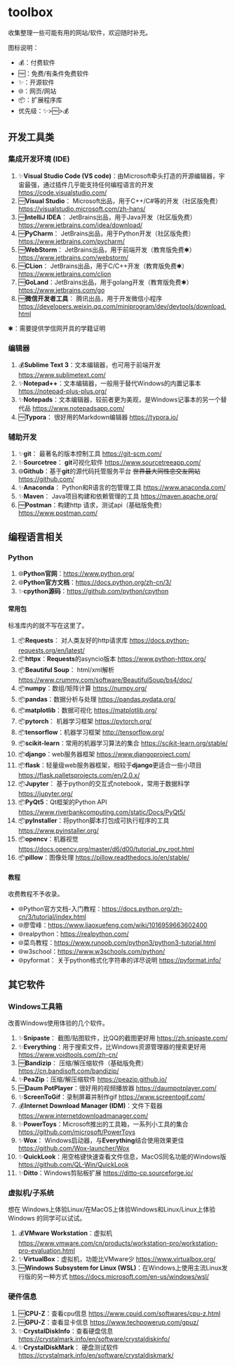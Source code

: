 # toolbox
收集整理一些可能有用的网站/软件，欢迎随时补充。

图标说明：

- 💰：付费软件
- 🆓：免费/有条件免费软件
- ✨：开源软件
- 🌐：网页/网站
- 📦：扩展程序库
- 优先级：✨>🆓>💰

## 开发工具类

### 集成开发环境 (IDE)

1. ✨**Visual Studio Code (VS code)**：由Microsoft牵头打造的开源编辑器，宇宙最强，通过插件几乎能支持任何编程语言的开发 https://code.visualstudio.com/
2. 🆓**Visual Studio**： Microsoft出品，用于C++/C#等的开发（社区版免费）https://visualstudio.microsoft.com/zh-hans/
3. 🆓**IntelliJ IDEA**： JetBrains出品，用于Java开发（社区版免费）https://www.jetbrains.com/idea/download/
4. 🆓**PyCharm**： JetBrains出品，用于Python开发（社区版免费）https://www.jetbrains.com/pycharm/
5. 🆓**WebStorm**： JetBrains出品，用于前端开发（教育版免费✱）https://www.jetbrains.com/webstorm/
6. 🆓**CLion**： JetBrains出品，用于C/C++开发（教育版免费✱）https://www.jetbrains.com/clion
7. 🆓**GoLand**：JetBrains出品，用于golang开发（教育版免费✱）https://www.jetbrains.com/go
8. 🆓**微信开发者工具**： 腾讯出品，用于开发微信小程序 https://developers.weixin.qq.com/miniprogram/dev/devtools/download.html

✱：需要提供学信网开具的学籍证明

### 编辑器

1. 💰**Sublime Text 3**：文本编辑器，也可用于前端开发 https://www.sublimetext.com/
2. ✨**Notepad++**：文本编辑器，一般用于替代Windows的内置记事本 https://notepad-plus-plus.org/
3. ✨**Notepads**：文本编辑器，较前者更为美观，是Windows记事本的另一个替代品 https://www.notepadsapp.com/
4. 🆓**Typora**： 很好用的Markdown编辑器 https://typora.io/

### 辅助开发

1. ✨**git**： 最著名的版本控制工具 https://git-scm.com/
2. ✨**Sourcetree**： **git**可视化软件 https://www.sourcetreeapp.com/
3. 🌐**Github**：基于**git**的源代码托管服务平台 ~~世界最大同性恋交友网站~~ https://github.com/
4. ✨**Anaconda**： Python和R语言的包管理工具 https://www.anaconda.com/
5. ✨**Maven**： Java项目构建和依赖管理的工具 https://maven.apache.org/
6.  🆓**Postman**：构建http 请求，测试api（基础版免费） https://www.postman.com/



## 编程语言相关

### Python

1. 🌐**Python官网**：https://www.python.org/
2. 🌐**Python官方文档**：https://docs.python.org/zh-cn/3/
3. ✨**cpython源码**：https://github.com/python/cpython

#### 常用包

标准库内的就不写在这里了。

1. 📦**Requests**： 对人类友好的http请求库 https://docs.python-requests.org/en/latest/
2. 📦**httpx**：**Requests**的asyncio版本 https://www.python-httpx.org/
3. 📦**Beautiful Soup**： html/xml解析 https://www.crummy.com/software/BeautifulSoup/bs4/doc/
4. 📦**numpy**：数组/矩阵计算 https://numpy.org/
5. 📦**pandas**：数据分析与处理 https://pandas.pydata.org/
6. 📦**matplotlib**：数据可视化 https://matplotlib.org/
7. 📦**pytorch**： 机器学习框架 https://pytorch.org/
8. 📦**tensorflow**：机器学习框架 http://tensorflow.org/
9. 📦**scikit-learn**：常用的机器学习算法的集合 https://scikit-learn.org/stable/
10. 📦**django**：web服务器框架 https://www.djangoproject.com/
11. 📦**flask**：轻量级web服务器框架，相较于**django**更适合一些小项目 https://flask.palletsprojects.com/en/2.0.x/
12. 📦**Jupyter**： 基于python的交互式notebook，常用于数据科学 https://jupyter.org/
13. 📦**PyQt5**：Qt框架的Python API https://www.riverbankcomputing.com/static/Docs/PyQt5/
14. 📦**pyInstaller**：将python脚本打包成可执行程序的工具 https://www.pyinstaller.org/
15. 📦**opencv**：机器视觉 https://docs.opencv.org/master/d6/d00/tutorial_py_root.html
16. 📦**pillow**：图像处理 https://pillow.readthedocs.io/en/stable/

#### 教程

收费教程不予收录。

- 🌐Python官方文档-入门教程：https://docs.python.org/zh-cn/3/tutorial/index.html
- 🌐廖雪峰：https://www.liaoxuefeng.com/wiki/1016959663602400
- 🌐realpython：https://realpython.com/
- 🌐菜鸟教程：https://www.runoob.com/python3/python3-tutorial.html
- 🌐w3school：https://www.w3schools.com/python/
- 🌐pyformat： 关于python格式化字符串的详尽说明 https://pyformat.info/



## 其它软件

### Windows工具箱

改善Windows使用体验的几个软件。

1. ✨**Snipaste**： 截图/贴图软件，比QQ的截图更好用 https://zh.snipaste.com/
2. ✨**Everything**：用于搜索文件，比Windows资源管理器的搜索更好用 https://www.voidtools.com/zh-cn/
3. 🆓**Bandizip**： 压缩/解压缩软件（基础版免费） https://cn.bandisoft.com/bandizip/
4. ✨**PeaZip**：压缩/解压缩软件 https://peazip.github.io/
5. 🆓**Daum PotPlayer**：很好用的视频播放器 https://daumpotplayer.com/
6. ✨**ScreenToGif**：录制屏幕并制作gif https://www.screentogif.com/
7. 💰**Internet Download Manager (IDM)**：文件下载器 https://www.internetdownloadmanager.com/
8. ✨**PowerToys**：Microsoft推出的工具箱，一系列小工具的集合 https://github.com/microsoft/PowerToys
9. ✨**Wox**： Windows启动器，与**Everything**结合使用效果更佳 https://github.com/Wox-launcher/Wox
10. ✨**QuickLook**：用空格键快速查看文件信息，MacOS同名功能的Windows版 https://github.com/QL-Win/QuickLook
11. ✨**Ditto**：Windows剪贴板扩展 https://ditto-cp.sourceforge.io/

### 虚拟机/子系统

想在 Windows上体验Linux/在MacOS上体验Windows和Linux/Linux上体验Windows 的同学可以试试。

1. 💰**VMware Workstation**：虚拟机 https://www.vmware.com/cn/products/workstation-pro/workstation-pro-evaluation.html
2. ✨**VirtualBox**：虚拟机，功能比VMware少 https://www.virtualbox.org/
3. 🆓**Windows Subsystem for Linux (WSL)**：在Windows上使用主流Linux发行版的另一种方式 https://docs.microsoft.com/en-us/windows/wsl/

### 硬件信息

1. 🆓**CPU-Z**：查看cpu信息 https://www.cpuid.com/softwares/cpu-z.html
2. 🆓**GPU-Z**：查看显卡信息 https://www.techpowerup.com/gpuz/
3. ✨**CrystalDiskInfo**：查看硬盘信息 https://crystalmark.info/en/software/crystaldiskinfo/
4. ✨**CrystalDiskMark**： 硬盘测试软件 https://crystalmark.info/en/software/crystaldiskmark/

